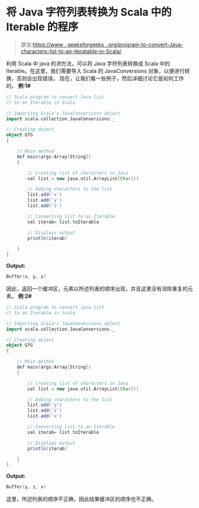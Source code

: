 # 将 Java 字符列表转换为 Scala 中的 Iterable 的程序

> 原文:[https://www . geeksforgeeks . org/program-to-convert-Java-characters-list-to-an-iteratable-in-Scala/](https://www.geeksforgeeks.org/program-to-convert-java-list-of-characters-to-an-iterable-in-scala/)

利用 Scala 中 java 的*到*方法，可以将 Java 字符列表转换成 Scala 中的 Iterable。在这里，我们需要导入 Scala 的 JavaConversions 对象，以便进行转换，否则会出现错误。
现在，让我们看一些例子，然后详细讨论它是如何工作的。
**例:1#**

```scala
// Scala program to convert Java list 
// to an Iterable in Scala

// Importing Scala's JavaConversions object
import scala.collection.JavaConversions._

// Creating object
object GfG
{ 

    // Main method
    def main(args:Array[String])
    {

        // Creating list of characters in Java
        val list = new java.util.ArrayList[Char]()

        // Adding characters to the list
        list.add('x')
        list.add('y')
        list.add('z')

        // Converting list to an Iterable
        val iterab= list.toIterable

        // Displays output
        println(iterab)

    }
}
```

**Output:**

```scala
Buffer(x, y, z)

```

因此，返回一个缓冲区，元素以所述列表的顺序出现，并且这里没有消除重复的元素。
**例:2#**

```scala
// Scala program to convert Java list 
// to an Iterable in Scala

// Importing Scala's JavaConversions object
import scala.collection.JavaConversions._

// Creating object
object GfG
{ 

    // Main method
    def main(args:Array[String])
    {

        // Creating list of characters in Java
        val list = new java.util.ArrayList[Char]()

        // Adding characters to the list
        list.add('y')
        list.add('z')
        list.add('x')

        // Converting list to an Iterable 
        val iterab= list.toIterable

        // Displays output
        println(iterab)

    }
}
```

**Output:**

```scala
Buffer(y, z, x)

```

这里，所述列表的顺序不正确，因此结果缓冲区的顺序也不正确。